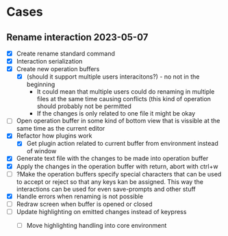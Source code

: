 

# Cases

## Rename interaction 2023-05-07

- [x] Create rename standard command
- [x] Interaction serialization
- [x] Create new operation buffers
   - [x] (should it support multiple users interacitons?) - no not in the beginning
      - It could mean that multiple users could do renaming in multiple files at
        the same time causing conflicts (this kind of operation should probably
        not be permitted
      - If the changes is only related to one file it might be okay
- [ ] Open operation buffer in some kind of bottom view that is vissible at the same time as
      the current editor
- [x] Refactor how plugins work
   - [x] Get plugin action related to current buffer from environment instead of window
- [x] Generate text file with the changes to be made into operation buffer
- [x] Apply the changes in the operation buffer with return, abort with ctrl+w
- [ ] ?Make the operation buffers specify special characters that can be used to 
      accept or reject so that any keys kan be assigned.
      This way the interactions can be used for even save-prompts and other stuff
- [x] Handle errors when renaming is not possible
- [ ] Redraw screen when buffer is opened or closed
- [ ] Update highlighting on emitted changes instead of keypress
    - [ ] Move highlighting handling into core environment

